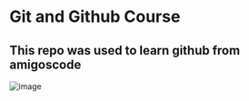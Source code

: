 # Git and Github Course

## This repo was used to learn github from amigoscode

![image](https://github.com/DeUnthinkable/learning-git/assets/108562056/d6ccfb12-e114-498e-80d3-990265960986)
